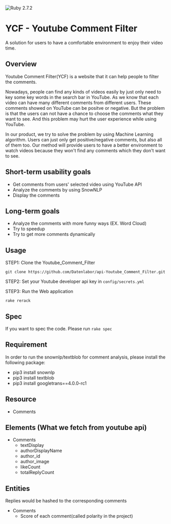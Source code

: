 ![Ruby 2.7.2](https://img.shields.io/badge/ruby-2.7.2-orange)

# YCF - Youtube Comment Filter
A solution for users to have a comfortable environment to enjoy their video time.

## Overview
Youtube Comment Filter(YCF) is a website that it can help people to filter the comments. 

Nowadays, people can find any kinds of videos easily by just only need to key some key words in the search bar in YouTube. As we know that each video can have many different comments from different users. These comments showed on YouTube can be positve or negative. But the problem is that the users can not have a chance to choose the comments what they want to see. And this problem may hurt the user experience while using YouTube.

In our product, we try to solve the problem by using Machine Learning algorithm. Users can just only get positive/negative comments, but also all of them too. Our method will provide users to have a better environment to watch videos because they won't find any comments which they don't want to see.

## Short-term usability goals
- Get comments from users' selected video using YouTube API
- Analyze the comments by using SnowNLP
- Display the comments 

## Long-term goals
- Analyze the comments with more funny ways (EX. Word Cloud)
- Try to speedup
- Try to get more comments dynamically

## Usage

STEP1: Clone the Youtube_Comment_Filter

` git clone https://github.com/Datenlabor/api-Youtube_Comment_Filter.git `

STEP2: Set your Youtube developer api key in `config/secrets.yml`

STEP3: Run the Web application

` rake rerack `

## Spec

If you want to spec the code. Please run ` rake spec `


## Requirement

In order to run the snownlp/textblob for comment analysis, please install the following package:

-   pip3 install snownlp
-   pip3 install textblob
-   pip3 install googletrans==4.0.0-rc1

## Resource

-   Comments

## Elements (What we fetch from youtube api)

-   Comments
    -   textDisplay
    -   authorDisplayName
    -   author_id
    -   author_image
    -   likeCount
    -   totalReplyCount

## Entities

Replies would be hashed to the corresponding comments

-   Comments
    -   Score of each comment(called polarity in the project)
